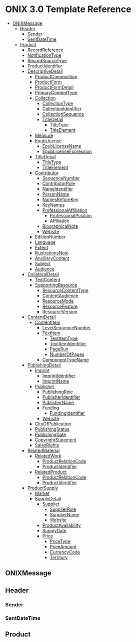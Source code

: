 # ONIX 3.0 Template Reference

- [ONIXMessage](#onixmessage)
  - [Header](#header)
    - [Sender](#sender)
    - [SentDateTime](#sentdatetime)
  - [Product](#product)
    - [RecordReference](#recordreference)
    - [NotificationType](#notificationtype)
    - [RecordSourceType](#recordsourcetype)
    - [ProductIdentifier](#productidentifier)
    - [DescriptiveDetail](#descriptivedetail)
      - [ProductComposition](#productcomposition)
      - [ProductForm](#productform)
      - [ProductFormDetail](#productformdetail)
      - [PrimaryContentType](#primarycontenttype)
      - [Collection](#collection)
        - [CollectionType](#collectiontype)
        - [CollectionIdentifier](#collectionidentifier)
        - [CollectionSequence](#collectionsequence)
        - [TitleDetail](#titledetail)
          - [TitleType](#titletype)
          - [TitleElement](#titleelement)
      - [Measure](#measure)
      - [EpubLicense](#epublicense)
        - [EpubLicenseName](#epublicensename)
        - [EpubLicenseExpression]()
      - [TitleDetail]()
        - [TitleType]()
        - [TitleElement]()
      - [Contributor]()
        - [SequenceNumber]()
        - [ContributorRole]()
        - [NameIdentifier]()
        - [PersonName]()
        - [NamesBeforeKey]()
        - [KeyNames]()
        - [ProfessionalAffiliation]()
          - [ProfessionalPosition]()
          - [Affiliation]()
        - [BiographicalNote]()
        - [Website]()
      - [EditionNumber]()
      - [Language]()
      - [Extent]()
      - [IllustrationsNote]()
      - [AncillaryContent]()
      - [Subject]()
      - [Audience]()
    - [CollateralDetail]()
      - [TextContent]()
      - [SupportingResource]()
        - [ResourceContentType]()
        - [ContentAudience]()
        - [ResourceMode]()
        - [ResourceFeature]()
        - [ResourceVersion]()
    - [ContentDetail]()
      - [ContentItem]()
        - [LevelSequenceNumber]()
        - [TextItem]()
          - [TextItemType]()
          - [TextItemIdentifier]()
          - [PageRun]()
          - [NumberOfPages]()
        - [ComponentTypeName]()
    - [PublishingDetail]()
      - [Imprint]()
        - [ImprintIdentifier]()
        - [ImprintName]()
      - [Publisher]()
        - [PublishingRole]()
        - [PublisherIdentifier]()
        - [PublisherName]()
        - [Funding]()
          - [FundingIdentifier]()
        - [Website]()
      - [CityOfPublication]()
      - [PublishingStatus]()
      - [PublishingDate]()
      - [CopyrightStatement]()
      - [SalesRights]()
    - [RelatedMaterial]()
      - [RelatedWork]()
        - [ProductRelationCode]()
        - [ProductIdentifier]()
      - [RelatedProduct]()
        - [ProductRelationCode]()
        - [ProductIdentifier]()
    - [ProductSupply]()
      - [Market]()
      - [SupplyDetail]()
        - [Supplier]()
          - [SupplierRole]()
          - [SupplierName]()
          - [Website]()
        - [ProductAvailability]()
        - [SupplyDate]()
        - [Price]()
          - [PriceType]()
          - [PriceAmount]()
          - [CurrencyCode]()
          - [Territory]()

## ONIXMessage

## Header

### Sender

### SentDateTime

## Product
